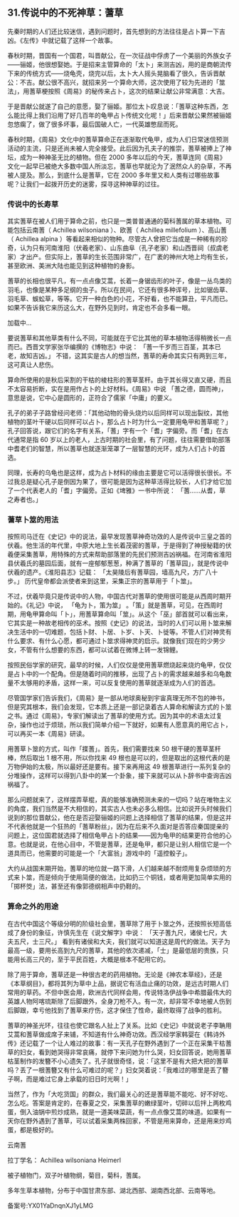 ## 31.传说中的不死神草：蓍草
先秦时期的人们还比较迷信，遇到问题时，首先想到的方法往往是占卜算一下吉凶。《左传》中就记载了这样一个故事。



春秋时期，晋国有一个国君，叫晋献公，在一次征战中俘虏了一个美丽的外族女子——骊姬，他很想娶她。于是招来主管算命的「太卜」来测吉凶，用的是商朝流传下来的传统方式——烧龟壳，烧完以后，太卜大人摇头晃脑看了很久，告诉晋献公：不吉。献公很不高兴，就招来另一个算命大师，这次使用了较为先进的「筮法」，用蓍草梗按照《周易》的秘传来占卜，这次的结果让献公非常满意：大吉。



于是晋献公就遂了自己的意愿，娶了骊姬。那位太卜叹息说：「蓍草这种东西，怎么能比得上我们沿用了好几百年的龟甲占卜传统文化呢！」后来晋献公果然被骊姬忽悠瘸了，做了很多坏事，最后国破人亡，一代英雄憋屈而死。



  




春秋时期，《周易》文化中的蓍草算命正在逐渐取代龟甲，成为人们日常迷信预测活动的主流，只是还尚未被人完全接受。此后因为孔夫子的推崇，蓍草被捧上了神坛，成为一种神圣无比的植物。但在 2000 多年以后的今天，蓍草连同《周易》文化一起早已被绝大多数中国人所淡忘，蓍草也早就沦为了泯然众人的杂草，不再被人提及。那么，到底什么是蓍草，它在 2000 多年里又和人类有过哪些故事呢？让我们一起拨开历史的迷雾，探寻这种神草的过往。



### 传说中的长寿草


其实蓍草在被人们用于算命之前，也只是一类普普通通的菊科蓍属的草本植物。可能包括云南蓍（
 Achillea wilsoniana
 ）、欧蓍（
 Achillea millefolium
 ）、高山蓍（
 Achillea alpina
 ）等看起来相似的物种。尽管古人曾把它当成是一种稀有的珍奇，认为只有河南淮阳（伏羲老家）、山东曲阜（孔子老家）和山西晋祠（叔虞老家）才出产。但实际上，蓍草的生长范围非常广，在广袤的神州大地上均有生长，甚至欧洲、美洲大陆也能见到这种植物的身影。



蓍草的长相也很平凡，有一点点像艾蒿，长着一身锯齿形的叶子，像是一丛鸟类的羽毛，也像是某种多足纲的虫子。所以在民间，它还有很多种诨号，比如锯齿草、羽毛草、蜈蚣草，等等。它开一种白色的小花，不好看，也不能算丑，平凡而已。如果不告诉我它来历这么大，在野外见到时，肯定也不会多看一眼。



![]()加载中...

要说蓍草和其他草类有什么不同，可能就在于它比其他的草本植物活得稍微长一点而已。西晋文学家张华编撰的《博物志》中说：
 「蓍一千岁而三百茎，其本已老，故知吉凶。」
 不错，这其实是古人的想当然，蓍草的寿命其实只有两到三年，这可真让人悲伤。



算命所使用的是秋后采割的干枯的棱柱形的蓍草茎秆。由于其长得又直又硬，而且不太容易折断，实在是用作占卜的上好材料。《周易》中说
 「蓍之德，圆而神」，
 意思是说，它中心是圆形的，正符合了儒家「中庸」的要义。



孔子的弟子子路曾经问老师：「其他动物的骨头烧灼以后同样可以现出裂纹，其他植物的茎叶干硬以后同样可以占卜，那么占卜时为什么一定要用龟甲和蓍草呢？」孔子回答说，跟它们的名字有关系，「蓍」字有一个「耆」字偏旁。而「耆」在古代通常是指 60 岁以上的老人，上古时期的社会里，有了问题，往往需要借助部落中耆老们的智慧，所以蓍草也就逐渐笼罩了一层智慧的光环，成为人们占卜的首选。



同理，长寿的乌龟也是这样，成为占卜材料的缘由主要是它可以活得很长很长。不过我总是疑心孔子是倒因为果了，很可能是因为这种草活得比较长，人们才给它加了一个代表老人的「耆」字偏旁。正如《埤雅》一书中所说：
 「蓍……从耆，草之寿者也。」
 



### 蓍草卜筮的用法


按照司马迁在《史记》中的说法，最早发现蓍草神奇功效的人是传说中三皇之首的伏羲。他生活的年代里，中原大地上生长着茂密的蓍草，于是得到了神授秘籍的伏羲便采集蓍草，用特殊的方式来帮助部落里的先民们预测吉凶祸福。在河南省淮阳县伏羲氏的墓园后面，就有一座郁郁葱葱，种满了蓍草的「蓍草园」，就是传说中伏羲的遗产。《淮阳县志》记载：
 「太昊陵后有蓍草园，墙高九尺，方广八十步。」
 历代皇帝都会派使者来到这里，采集正宗的蓍草用于「卜筮」。



不过，伏羲毕竟只是传说中的人物，中国古代对蓍草的使用很可能是从西周时期开始的。《礼记》中说，
 「龟为卜，策为筮」
 。「策」就是蓍草，可见，在西周时期，用龟甲算命叫「卜」，用蓍草算命叫「筮」。从这个「巫」部首就可以看出来，它其实是一种故老相传的巫术。按照《史记》的说法，当时的人们可以用卜筮来解决生活中的一切难题，包括卜财、卜居、卜岁、卜天、卜徙等。不管人们对神灵有什么要求、有什么心愿，都可通过卜筮求得神灵的启示。就像我们现在的少男少女，不管有什么想要的东西，都可以试着在微博上转一发锦鲤。



按照民俗学家的研究，最早的时候，人们仅仅是使用蓍草燃烧起来烧灼龟甲，仅仅是占卜中的一个配角。但是随着时间的推移，出现了占卜的需求越来越多和乌龟数量不太够用的矛盾，这样一来，可以反复使用的蓍草就逐渐成为人们的首选。



尽管国学家们告诉我们，《周易》是一部从地球奥秘到宇宙真理无所不包的神书，但是究其根本，我们会发现，它本质上还是一部记录着古人算命和解读方式的卜筮之书。通过《周易》，专家们解读出了蓍草的使用方式。因为其中的术语太过复杂，操作也过于烦琐，所以我们简单介绍一下就好，如果有人愿意真的用它占卜，可以再买一本《周易》研读。



用蓍草卜筮的方式，叫作「揲蓍」。首先，我们需要找来 50 根干硬的蓍草茎秆棒，然后取出 1 根不用，所以你找来 49 根也是可以的，但是取出的这根代表的是万物伊始的太极，所以最好还是要有。接下来再用这 49 根蓍草进行一系列复杂的分堆操作，这样可以得到八卦中的某一个卦象，接下来就可以从卜辞书中查询吉凶祸福了。



那么问题就来了，这样摆弄草棍，真的能够准确预测未来的一切吗？站在唯物主义的角度，我们当然是不大相信的，其实古人也未必多么相信。比如说开头时候我们说到的那位晋献公，他在是否迎娶骊姬的问题上选择相信了蓍草的结果，但是这并不代表他就是一个狂热的「蓍草粉丝」，因为在后来不久面对是否答应秦国提亲的问题上，这位国君就选择了相信龟甲占卜的结果——因为龟甲的结果更符合他的心意。也就是说，在他心目中，不管是蓍草，还是龟甲，都只是让别人相信它是一个道具而已，他需要的可能是一个「大富翁」游戏中的「遥控骰子」。



大约从战国末期开始，蓍草的地位就一路下滑，人们越来越不耐烦用复杂烦琐的方式来卜筮，而是倾向于使用简便的做法，比如扔三个铜钱，或者用更加简单实用的「掷杯筊」法，甚至还有像郭德纲相声中扔鞋的。



### 算命之外的用途


在古代中国这个等级分明的阶级社会里，蓍草除了用于卜筮之外，还按照长短高低成了身份的象征，许慎先生在《说文解字》中说：
 「天子蓍九尺，诸侯七尺，大夫五尺，士三尺。」
 看到有诸侯和大夫，我们就可以知道这是周代的做法。天子为最高一级，要用长高到九尺的蓍草，其他的依次递减，「士」是最低层的贵族，只能用长高三尺的，至于平民百姓，大概是根本不配用它的。



除了用于算命，蓍草还是一种很古老的药用植物。无论是《神农本草经》，还是《本草纲目》，都将其列为草中上品，据说它有活血止痛的功效，是远古时期人们常用的草药。不但中医会用，欧洲古代同样会用，传说特洛伊战争中希腊最伟大的英雄人物阿喀琉斯除了后脚跟外，全身刀枪不入。有一次，却非常不幸地被人伤到后脚跟，幸亏他找到了蓍草来疗伤，这才保住了性命，最终取得了战争的胜利。



蓍草的神圣光环，往往也使它跟名人扯上了关系。比如《史记》中就说老子李聃用艾蒿和蓍草做成席子来铺，不知道有什么神奇功效。西汉经学家韩婴在《韩诗外传》还记载了一个让人难过的故事：有一天孔子在野外遇到了一个正在采集干枯蓍草的妇女，看到她哭得非常哀痛，就停下来问她为什么哭，妇女回答说，她用蓍草枯茎制作的发簪不小心遗失了。孔子就很奇怪，说：「这里不是有大把大把的蓍草吗？丢了一根蓍簪又有什么可难过的呢？」妇女哭着说：「我难过的哪里是丢了簪子啊，而是难过它身上承载的旧日时光啊！」



当然了，作为「大吃货国」的群众，我们最关心的还是蓍草能不能吃、好不好吃、怎么吃。答案是肯定的，在春夏之交，采集蓍草的嫩绿茎叶，切碎以后拌上两枚鸡蛋，倒入油锅中煎炒成熟，就是一道美味菜蔬，有一点点像艾蒿的味道。如果有一天你在野外遇到了蓍草，可以试着采集两株回家，不管是用来算命，还是用来炒鸡蛋，都是极好的。



云南蓍
 

拉丁学名：
  Achillea wilsoniana Heimerl
 

被子植物门，双子叶植物纲，菊目，菊科，蓍属。
 

多年生草本植物，分布于中国甘肃东部、湖北西部、湖南西北部、云南等地。
 



备案号:YX01YaDnqnXJ1yLMG

